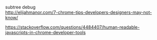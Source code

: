 subtree debug  
http://elijahmanor.com/7-chrome-tips-developers-designers-may-not-know/

https://stackoverflow.com/questions/4484407/human-readable-javascripts-in-chrome-developer-tools